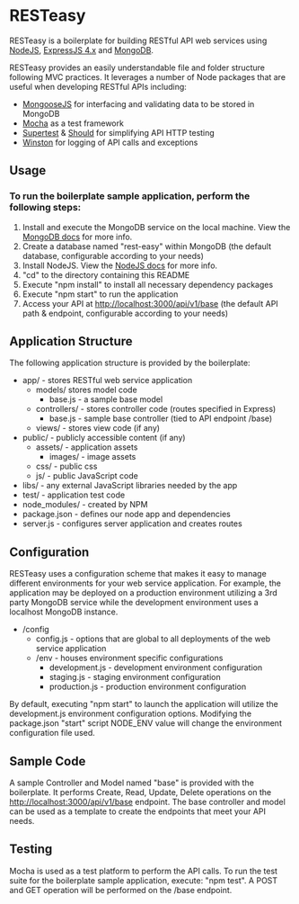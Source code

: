 # RESTeasy

RESTeasy is a boilerplate for building RESTful API web services using [NodeJS](http://nodejs.org/), 
[ExpressJS 4.x](http://expressjs.com/) and [MongoDB](http://www.mongodb.org/).

RESTeasy provides an easily understandable file and folder structure following MVC practices.
It leverages a number of Node packages that are useful when developing RESTful APIs including:

* [MongooseJS](http://mongoosejs.com/) for interfacing and validating data to be stored in MongoDB
* [Mocha](http://mochajs.org/) as a test framework
* [Supertest](https://github.com/visionmedia/supertest) & [Should](https://github.com/visionmedia/should.js/) for simplifying API HTTP testing
* [Winston](https://github.com/flatiron/winston) for logging of API calls and exceptions

## Usage

### To run the boilerplate sample application, perform the following steps:

1. Install and execute the MongoDB service on the local machine. View the [MongoDB docs](http://docs.mongodb.org/manual/) for more info.
2. Create a database named "rest-easy" within MongoDB (the default database, configurable according to your needs)
3. Install NodeJS. View the [NodeJS docs](http://nodejs.org/documentation/) for more info.
4. "cd" to the directory containing this README
5. Execute "npm install" to install all necessary dependency packages
6. Execute "npm start" to run the application
7. Access your API at [http://localhost:3000/api/v1/base](http://localhost:3000/api/v1/base) (the default API path & endpoint, configurable according to your needs)

## Application Structure

The following application structure is provided by the boilerplate:

* app/ - stores RESTful web service application
  * models/ stores model code
    * base.js - a sample base model
  * controllers/ - stores controller code (routes specified in Express)
    * base.js - sample base controller (tied to API endpoint /base)
  * views/ - stores view code (if any)
* public/ - publicly accessible content (if any)
  * assets/ - application assets
    * images/ - image assets
  * css/ - public css
  * js/ - public JavaScript code
* libs/ - any external JavaScript libraries needed by the app
* test/ - application test code
* node_modules/ - created by NPM
* package.json - defines our node app and dependencies
* server.js - configures server application and creates routes

## Configuration

RESTeasy uses a configuration scheme that makes it easy to manage different environments for your web
service application. For example, the application may be deployed on a production environment utilizing
a 3rd party MongoDB service while the development environment uses a localhost MongoDB instance.

* /config
  * config.js - options that are global to all deployments of the web service application
  * /env - houses environment specific configurations
    * development.js - development environment configuration
    * staging.js - staging environment configuration
    * production.js - production environment configuration

By default, executing "npm start" to launch the application will utilize the development.js environment
configuration options. Modifying the package.json "start" script NODE_ENV value will change the
environment configuration file used.

## Sample Code

A sample Controller and Model named "base" is provided with the boilerplate. It performs Create,
Read, Update, Delete operations on the [http://localhost:3000/api/v1/base](http://localhost:3000/api/v1/base) endpoint. The base controller
and model can be used as a template to create the endpoints that meet your API needs.

## Testing

Mocha is used as a test platform to perform the API calls.
To run the test suite for the boilerplate sample application, execute: "npm test".
A POST and GET operation will be performed on the /base endpoint.
